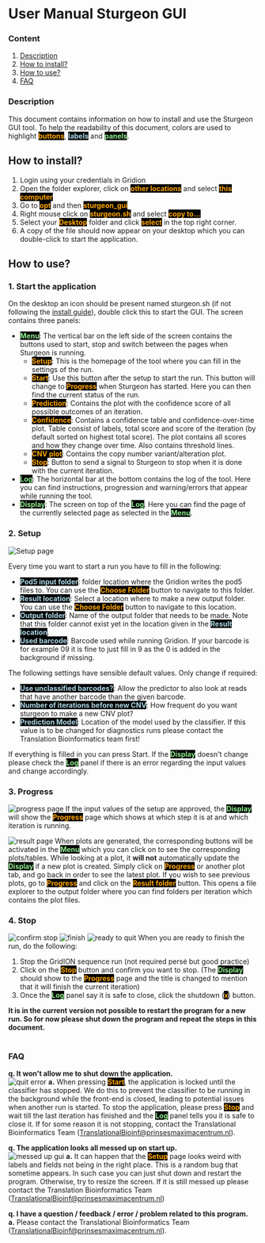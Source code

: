 # User Manual Sturgeon GUI

### Content

1. [Description](#description)
2. [How to install?](#how-to-install)
3. [How to use?](#how-to-use)
4. [FAQ](#faq)

<div style="page-break-after: always;"></div>

### Description
This document contains information on how to install and use the Sturgeon GUI tool. To help the readability of this 
document, colors are used to highlight 
<span style="background-color: black; color:orange"><b>buttons</b></span>,
<span style="background-color: black; color:lightblue"><b>labels</b></span> and
<span style="background-color: black; color:lightgreen"><b>panels</b></span>.

<div style="page-break-after: always;"></div>

## How to install?
1. Login using your credentials in Gridion
2. Open the folder explorer, click on <span style="background-color: black; color:orange"><b>other locations</b></span> and 
select <span style="background-color: black; color:orange"><b>this computer</b></span>
3. Go to <span style="background-color: black; color:orange"><b>opt</b></span> and then 
<span style="background-color: black; color:orange"><b>sturgeon_gui</b></span>
4. Right mouse click on <span style="background-color: black; color:orange"><b>sturgeon.sh</b></span>  and select 
<span style="background-color: black; color:orange"><b>copy to...</b></span>
5. Select your <span style="background-color: black; color:orange"><b>Desktop</b></span>  folder and click 
<span style="background-color: black; color:orange"><b>select</b></span>  in the top right corner.
6. A copy of the file should now appear on your desktop which you can double-click to start the application.

<div style="page-break-after: always;"></div>

## How to use?

### 1. Start the application
On the desktop an icon should be present named sturgeon.sh (if not following the [install guide](#how-to-install)), double click 
this to start the GUI. The screen contains three panels:  
* <span style="background-color: black; color:lightgreen"><b>Menu</b></span>: The vertical bar on the left side of the screen 
contains the buttons used to start, stop and switch between the pages when Sturgeon is running.
  * <span style="background-color: black; color:orange"><b>Setup</b></span>: This is the homepage of the tool where you can 
fill in the settings of the run.
  * <span style="background-color: black; color:orange"><b>Start</b></span>: Use this button after the setup to start the run.
 This button will change to <span style="background-color: black; color:orange"><b>Progress</b></span> when Sturgeon has 
started. Here you can then find the current status of the run.
  * <span style="background-color: black; color:orange"><b>Prediction</b></span>: Contains the plot with the confidence score 
of all possible outcomes of an iteration.
  * <span style="background-color: black; color:orange"><b>Confidence</b></span>: Contains a confidence table and 
confidence-over-time plot. Table consist of labels, total score and score of the iteration (by default sorted on 
highest total score). The plot contains all scores and how they change over time. Also contains threshold lines.
  * <span style="background-color: black; color:orange"><b>CNV plot</b></span>: Contains the copy number variant/alteration 
plot.
  * <span style="background-color: black; color:orange"><b>Stop</b></span>: Button to send a signal to Sturgeon to stop when 
it is done with the current iteration. 
* <span style="background-color: black; color:lightgreen"><b>Log</b></span>: The horizontal bar at the bottom contains the log 
of the tool. Here you can find instructions, progression and warning/errors that appear while running the tool.
* <span style="background-color: black; color:lightgreen"><b>Display</b></span>: The screen on top of the 
<span style="background-color: black; color:lightgreen"><b>Log</b></span>. Here you can find the page of the currently 
selected page as selected in the <span style="background-color: black; color:lightgreen"><b>Menu</b></span>.

<div style="page-break-after: always;"></div>

### 2. Setup

![Setup page](img/setup_page.png)

Every time you want to start a run you have to fill in the following:
* <span style="background-color: black; color:lightblue"><b>Pod5 input folder</b></span>:  folder location where the Gridion 
writes the pod5 files to. You can use the <span style="background-color: black; color:orange"><b>Choose Folder</b></span> 
button to navigate to this folder.
* <span style="background-color: black; color:lightblue"><b>Result location</b></span>:  Select a location where to make a new 
output folder. You can use the <span style="background-color: black; color:orange"><b>Choose Folder</b></span>  button to 
navigate to this location.
* <span style="background-color: black; color:lightblue"><b>Output folder</b></span>:  Name of the output folder that needs to be 
made. Note that this folder cannot exist yet in the location given in the 
<span style="background-color: black; color:lightblue"><b>Result location</b></span>.
* <span style="background-color: black; color:lightblue"><b>Used barcode</b></span>:  Barcode used while running Gridion. If your 
barcode is for example 09 it is fine to just fill in 9 as the 0 is added in the background if missing.

The following settings have sensible default values. Only change if required:
* <span style="background-color: black; color:lightblue"><b>Use unclassified barcodes?</b></span>:  Allow the predictor to also 
look at reads that have another barcode than the given barcode.
* <span style="background-color: black; color:lightblue"><b>Number of iterations before new CNV</b></span>:  How frequent do you 
want sturgeon to make a new CNV plot?
* <span style="background-color: black; color:lightblue"><b>Prediction Model</b></span>:  Location of the model used by the 
classifier. If this value is to be changed for diagnostics runs please contact the Translation Bioinformatics team 
first!

If everything is filled in you can press Start. If the 
<span style="background-color: black; color:lightgreen"><b>Display</b></span> doesn't change please check the 
<span style="background-color: black; color:lightgreen"><b>Log</b></span> panel if there is an error regarding the input 
values and change accordingly. 

<div style="page-break-after: always;"></div>

### 3. Progress
![progress page](img/progres_page.png)
If the input values of the setup are approved, the 
<span style="background-color: black; color:lightgreen"><b>Display</b></span> will show the 
<span style="background-color: black; color:orange"><b>Progress</b></span> page which shows at which step it is at and which 
iteration is running. 

![result page](img/result_page.png)
When plots are generated, the corresponding buttons will be activated in the 
<span style="background-color: black; color:lightgreen"><b>Menu</b></span> which you can click on to see the corresponding 
plots/tables.
While looking at a plot, it **will not** automatically update the 
<span style="background-color: black; color:lightgreen"><b>Display</b></span> if a new plot is created. 
Simply click on <span style="background-color: black; color:orange"><b>Progress</b></span> or another plot tab, and go back in 
order to see the latest plot. 
If you wish to see previous plots, go to <span style="background-color: black; color:orange"><b>Progress</b></span> and click 
on the <span style="background-color: black; color:orange"><b>Result folder</b></span> button. 
This opens a file explorer to the output folder where you can find folders per iteration which contains the plot files.

<div style="page-break-after: always;"></div>

### 4. Stop
![confirm stop](img/confirm_stop.png)
![finish](img/finishing_run.png)
![ready to quit](img/ready_2_close.png)
When you are ready to finish the run, do the following:
1. Stop the GridION sequence run (not required persé but good practice)
2. Click on the <span style="background-color: black; color:orange"><b>Stop</b></span> button and confirm you want to stop. 
(The <span style="background-color: black; color:lightgreen"><b>Display</b></span> should show to the 
<span style="background-color: black; color:orange"><b>Progress</b></span> page and the title is changed to mention that it 
will finish the current iteration)
3. Once the <span style="background-color: black; color:lightgreen"><b>Log</b></span> panel say it is safe to close, click the 
shutdown (<span style="background-color: black; color:orange"><b>x</b></span>) button.

**It is in the current version not possible to restart the program for a new run. So for now please shut down the 
program and repeat the steps in this document.**
<br>
<br>

<div style="page-break-after: always;"></div>

### FAQ
**q. It won't allow me to shut down the application.**   
![quit error](img/close_while_finishing.png)
**a.**  When pressing <span style="background-color: black; color:orange"><b>Start</b></span>, the application is locked until 
the classifier has stopped. We do this to prevent the classifier to be running in the background while the front-end is 
closed, leading to potential issues when another run is started. To stop the application, please press 
<span style="background-color: black; color:orange"><b>Stop</b></span> and wait till the last iteration has finished and the 
<span style="background-color: black; color:lightgreen"><b>Log</b></span> panel tells you it is safe to close it. If for some 
reason it is not stopping, contact the Translational Bioinformatics Team ([TranslationalBioinf@prinsesmaximacentrum.nl](mailto:TranslationalBioinf@prinsesmaximacentrum.nl)).

**q. The application looks all messed up on start up.**  
![messed up gui](img/messed_up_gui.png)
**a.**  It can happen that the <span style="background-color: black; color:orange"><b>Setup</b></span> page looks weird with 
labels and fields not being in the right place. This is a random bug that sometime appears. In such case you can just 
shut down and restart the program. Otherwise, try to resize the screen. If it is still messed up please contact the 
Translation Bioinformatics Team ([TranslationalBioinf@prinsesmaximacentrum.nl](mailto:TranslationalBioinf@prinsesmaximacentrum.nl))

**q. I have a question / feedback / error / problem related to this program.**   
**a.**  Please contact the Translational Bioinformatics Team ([TranslationalBioinf@prinsesmaximacentrum.nl](mailto:TranslationalBioinf@prinsesmaximacentrum.nl)).